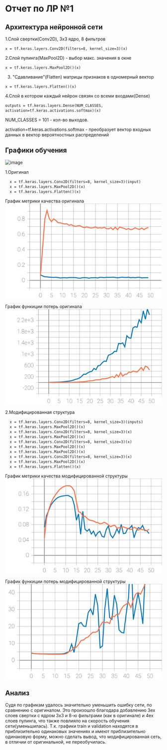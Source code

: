 # Отчет по ЛР №1

## Архитектура нейронной сети
1.Слой свертки(Conv2D), 3х3 ядро, 8 фильтров
```phyton
x = tf.keras.layers.Conv2D(filters=8, kernel_size=3)(x)
```
2.Слой пулинга(MaxPool2D) - выбор макс. значения в окне
```phyton
x = tf.keras.layers.MaxPool2D()(x)
```
3. "Сдавливание"(Flatten) матрицы признаков в одномерный вектор
```phyton
x = tf.keras.layers.Flatten()(x)
```
4.Слой в котором каждый нейрон связян со всеми входами(Dense)
```phyton
outputs = tf.keras.layers.Dense(NUM_CLASSES, activation=tf.keras.activations.softmax)(x)
```
NUM_CLASSES = 101 - кол-во выходов.

activation=tf.keras.activations.softmax - преобразует вектор входных данных в вектор вероятностных распределений

## Графики обучения
![image](https://user-images.githubusercontent.com/76451709/114280593-a9aae380-9a42-11eb-9187-7c12c1de30e9.png)

1.Оригинал
```phyton
  x = tf.keras.layers.Conv2D(filters=8, kernel_size=3)(input)
  x = tf.keras.layers.MaxPool2D()(x)
  x = tf.keras.layers.Flatten()(x)
```

График метрики качества оригинала
![DefMetr](https://github.com/k0styamba/CNN-food-101/blob/master/Graph/Default/epoch_categorical_accuracy.svg)

График функиции потерь оригинала
![DefLoss](https://github.com/k0styamba/CNN-food-101/blob/master/Graph/Default/epoch_loss.svg)

2.Модифицированная структура
```phyton
  x = tf.keras.layers.Conv2D(filters=8, kernel_size=3)(inputs)
  x = tf.keras.layers.MaxPool2D()(x)
  x = tf.keras.layers.Conv2D(filters=8, kernel_size=3)(x)
  x = tf.keras.layers.MaxPool2D()(x)
  x = tf.keras.layers.Conv2D(filters=8, kernel_size=3)(x)
  x = tf.keras.layers.MaxPool2D()(x)
  x = tf.keras.layers.MaxPool2D()(x)
  x = tf.keras.layers.Conv2D(filters=8, kernel_size=3)(x)
  x = tf.keras.layers.MaxPool2D()(x)
  x = tf.keras.layers.Flatten()(x)
```

График метрики качества модифицированной структуры
![MyMetr](https://github.com/k0styamba/CNN-food-101/blob/master/Graph/My/epoch_categorical_accuracy.svg)

График функиции потерь модифицированной структуры
![MyLoss](https://github.com/k0styamba/CNN-food-101/blob/master/Graph/My/epoch_loss.svg)

## Анализ
Судя по графикам удалось значительно уменьшить ошибку сети, по сравнению с оригиналом. Это произошло благодара добавлению 3ех слоев свертки с ядром 3х3 и 8-ю фильтрами (как в оригинале) и 4ех слоев пулинга, что также повлияло на скорость обучения сети(уменьшилась). Т.к. графики train и validation находятся в приблизительно одинаковых значениях и имеют приблизительно одинаковую форму, можно сделать вывод, что модифицированная сеть, в отличии от оригинальной, не переобучилась.
